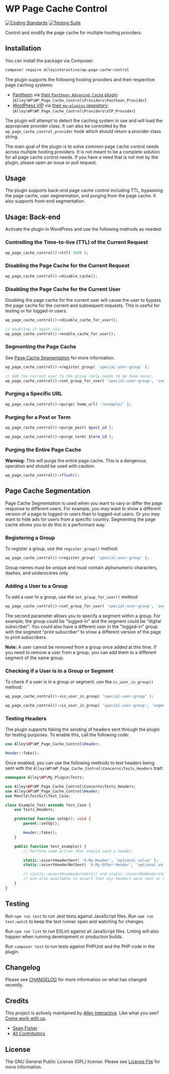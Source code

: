 # WP Page Cache Control

[![Coding Standards](https://github.com/alleyinteractive/wp-page-cache-control/actions/workflows/coding-standards.yml/badge.svg)](https://github.com/alleyinteractive/wp-page-cache-control/actions/workflows/coding-standards.yml)
[![Testing Suite](https://github.com/alleyinteractive/wp-page-cache-control/actions/workflows/unit-test.yml/badge.svg)](https://github.com/alleyinteractive/wp-page-cache-control/actions/workflows/unit-test.yml)

Control and modify the page cache for multiple hosting providers.

## Installation

You can install the package via Composer:

```bash
composer require alleyinteractive/wp-page-cache-control
```

The plugin supports the following hosting providers and their respective page
caching systems:

- [Pantheon](https://pantheon.io/) via [their `Pantheon Advanced Cache`
  plugin](https://github.com/pantheon-systems/pantheon-advanced-page-cache):
  (`Alley\WP\WP_Page_Cache_Control\Providers\Pantheon_Provider`)
- [WordPress VIP](https://vip.wordpress.com/) via [their `mu-plugins` repository](https://github.com/automattic/vip-go-mu-plugins/): (`Alley\WP\WP_Page_Cache_Control\Providers\VIP_Provider`)

The plugin will attempt to detect the caching system in use and will load the
appropriate provider class. It can also be controlled by the
`wp_page_cache_control_provider` hook which should return a provider class
string.

The main goal of the plugin is to solve common page cache control needs across
multiple hosting providers. It is not meant to be a complete solution for all
page cache control needs. If you have a need that is not met by the plugin,
please open an issue or pull request.

## Usage

The plugin supports back-end page cache control including TTL, bypassing the
page cache, user segmentation, and purging from the page cache. It also
supports front-end segmentation.

## Usage: Back-end

Activate the plugin in WordPress and use the following methods as needed:

### Controlling the Time-to-live (TTL) of the Current Request

```php
wp_page_cache_control()->ttl( 3600 );
```

### Disabling the Page Cache for the Current Request

```php
wp_page_cache_control()->disable_cache();
```
### Disabling the Page Cache for the Current User

Disabling the page cache for the current user will cause the user to bypass the
page cache for the current and subsequent requests. This is useful for testing
or for logged-in users.

```php
wp_page_cache_control()->disable_cache_for_user();

// enabling it again via:
wp_page_cache_control()->enable_cache_for_user();
```

### Segmenting the Page Cache

See [Page Cache Segmentation](#page-cache-segmentation) for more information.

```php
wp_page_cache_control()->register_group( 'special-user-group' );

// Add the current user to the group (only needs to be done once).
wp_page_cache_control()->set_group_for_user( 'special-user-group', 'segment' );
```

### Purging a Specific URL

```php
wp_page_cache_control()->purge( home_url( '/example/' );
```

### Purging for a Post or Term

```php
wp_page_cache_control()->purge_post( $post_id );

wp_page_cache_control()->purge_term( $term_id );
```

### Purging the Entire Page Cache

**Warning:** This will purge the entire page cache. This is a dangerous operation and should be used with caution.

```php
wp_page_cache_control()->flush();
```

## Page Cache Segmentation

Page Cache Segmentation is used when you want to vary or differ the page
response to different users. For example, you may want to show a different
version of a page to logged-in users than to logged-out users. Or you may want
to hide ads for users from a specific country. Segmenting the page cache allows
you to do this in a performant way.

### Registering a Group

To register a group, use the `register_group()` method:

```php
wp_page_cache_control()->register_group( 'special-user-group' );
```

Group names must be unique and must contain alphanumeric characters, dashes, and
underscores only.

### Adding a User to a Group

To add a user to a group, use the `set_group_for_user()` method:

```php
wp_page_cache_control()->set_group_for_user( 'special-user-group', 'segment' );
```

The second parameter allows you to specify a segment within a group. For
example, the group could be "logged-in" and the segment could be "digital
subscriber". You could also have a different user in the "logged-in" group with
the segment "print subscriber" to show a different version of the page to print
subscribers.

**Note:** A user cannot be removed from a group once added at this time. If you need
to remove a user from a group, you can add them to a different segment of the
same group.

### Checking if a User is in a Group or Segment

To check if a user is in a group or segment, use the `is_user_in_group()` method:

```php
wp_page_cache_control()->is_user_in_group( 'special-user-group' );

wp_page_cache_control()->is_user_in_group( 'special-user-group', 'segment' );
```

### Testing Headers

The plugin supports faking the sending of headers sent through the plugin for testing purposes. To enable this, call the following code:

```php
use Alley\WP\WP_Page_Cache_Control\Header;

Header::fake();
```

Once enabled, you can use the following methods to test headers being sent with
the `Alley\WP\WP_Page_Cache_Control\Concerns\Tests_Headers` trait:

```php
namespace Alley\WP\My_Plugin\Tests;

use Alley\WP\WP_Page_Cache_Control\Concerns\Tests_Headers;
use Alley\WP\WP_Page_Cache_Control\Header;
use Mantle\Testkit\Test_Case;

class Example_Test extends Test_Case {
	use Tests_Headers;

	protected function setUp(): void {
		parent::setUp();

		Header::fake();
	}

	public function test_example() {
		// Perform some action that should send a header.

		static::assertHeaderSent( 'X-My-Header', 'optional value' );
		static::assertHeaderNotSent( 'X-My-Other-Header', 'optional value' );

		// static::assertAnyHeadersSent() and static::assertNoHeadersSent()
		// are also available to assert that any headers were sent or not sent.
	}
}
```

## Testing

Run `npm run test` to run Jest tests against JavaScript files. Run
`npm run test:watch` to keep the test runner open and watching for changes.

Run `npm run lint` to run ESLint against all JavaScript files. Linting will also
happen when running development or production builds.

Run `composer test` to run tests against PHPUnit and the PHP code in the plugin.

## Changelog

Please see [CHANGELOG](CHANGELOG.md) for more information on what has changed recently.

## Credits

This project is actively maintained by [Alley
Interactive](https://github.com/alleyinteractive). Like what you see? [Come work
with us](https://alley.com/careers/).

- [Sean Fisher](https://github.com/srtfisher)
- [All Contributors](../../contributors)

## License

The GNU General Public License (GPL) license. Please see [License File](LICENSE) for more information.
